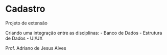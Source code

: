 # Cadastro

Projeto de extensão

Criando uma integração entre as disciplinas:
	- Banco de Dados
	- Estrutura de Dados
	- UI/UX

Prof. Adriano de Jesus Alves